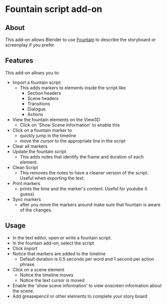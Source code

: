 # Fountain script add-on

## About

This add-on allows Blender to use [Fountain](https://fountain.io/) to describe the storyboard or screenplay if you prefer.

## Features

This add-on allows you to:
- Import a fountain script
    - This adds markers to elements inside the script like
        - Section headers
        - Scene headers
        - Transitions
        - Dialogue
        - Actions
- View the fountain elements on the View3D
    - Click on 'Show Scene Information' to enable this
- Click on a fountain marker to 
    - quickly jump in the timeline
    - move the cursor to the appropriate line in the script
- Clear all markers
- Update the fountain script
    - This adds notes that identify the frame and duration of each element.
- Clean Script
    - This removes the notes to have a cleaner version of the script. Useful when exporting the text.
- Print markers
    - prints the time and the marker's content. Useful for youtube (I guess)
- Sync markers
    - after you move the markers around make sure that
    fountain is aware of the changes.

## Usage

+ In the text editor, open or write a fountain script.
+ In the fountain add-on, select the script
+ Click import
+ Notice that markers are added to the timeline
    - Default duration is 0.5 seconds per word and 1 second per action phrase.
+ Click on a scene element
    - Notice the timeline moves
    - Notice the text cursor is moved
+ Enable the 'show scene information' to view onscreen information about the scene.
+ Add greasepencil or other elements to complete your story board



